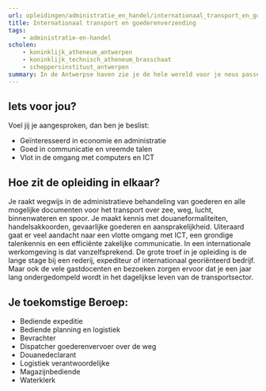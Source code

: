 ```yaml
---
url: opleidingen/administratie_en_handel/internationaal_transport_en_goederenverzending.html
title: Internationaal transport en goederenverzending
tags:
	- administratie-en-handel
scholen:
    - koninklijk_atheneum_antwerpen
    - koninklijk_technisch_atheneum_brasschaat
    - scheppersinstituut_antwerpen
summary: In de Antwerpse haven zie je de hele wereld voor je neus passeren. Is de opleiding Internationaal transport en goederenverzending jouw sleutel tot deze boeiende internationale omgeving? Niet alleen expeditiekantoren, rederijen en goederenbehandelaars maar ook handelsfirma’s en productiebedrijven hebben nood aan mensen met kennis over import, export, douane, gevaarlijke goederen, verschepingen en logistiek.
---
```


## Iets voor jou?

Voel jij je aangesproken, dan ben je beslist:

* Geïnteresseerd in economie en administratie
* Goed in communicatie en vreemde talen
* Vlot in de omgang met computers en ICT

## Hoe zit de opleiding in elkaar?

Je raakt wegwijs in de administratieve behandeling van goederen en alle mogelijke documenten voor het transport over zee, weg, lucht, binnenwateren en spoor. Je maakt kennis met douaneformaliteiten, handelsakkoorden, gevaarlijke goederen en aansprakelijkheid. Uiteraard gaat er veel aandacht naar een vlotte omgang met ICT, een grondige talenkennis en een efficiënte zakelijke communicatie. In een internationale werkomgeving is dat vanzelfsprekend. De grote troef in je opleiding is de lange stage bij een rederij, expediteur of internationaal georiënteerd bedrijf. Maar ook de vele gastdocenten en bezoeken zorgen ervoor dat je een jaar lang ondergedompeld wordt in het dagelijkse leven van de transportsector.

## Je toekomstige Beroep:

* Bediende expeditie
* Bediende planning en logistiek
* Bevrachter
* Dispatcher goederenvervoer over de weg
* Douanedeclarant
* Logistiek verantwoordelijke
* Magazijnbediende
* Waterklerk